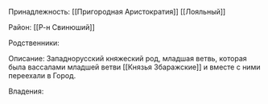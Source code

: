 Принадлежность:
[[Пригородная Аристократия]]
[[Лояльный]]

Район:
[[Р-н Свинюший]]

Родственники:

Описание:
Западнорусский княжеский род, младшая ветвь, которая была вассалами младшей ветви [[Князья Збаражские]] и вместе с ними переехали в Город.

Владения:
